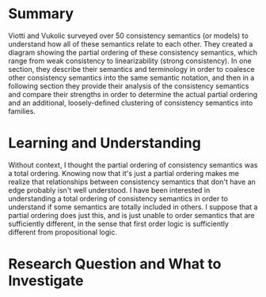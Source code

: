 # Summary
Viotti and Vukolic surveyed over 50 consistency semantics (or models) to understand how all of these semantics relate to each other. They created a diagram showing the partial ordering of these consistency semantics, which range from weak consistency to linearizability (strong consistency). In one section, they describe their semantics and terminology in order to coalesce other consistency semantics into the same semantic notation, and then in a following section they provide their analysis of the consistency semantics and compare their strengths in order to determine the actual partial ordering and an additional, loosely-defined clustering of consistency semantics into families.

# Learning and Understanding
Without context, I thought the partial ordering of consistency semantics was a total ordering. Knowing now that it's just a partial ordering makes me realize that relationships between consistency semantics that don't have an edge probably isn't well understood. I have been interested in understanding a total ordering of consistency semantics in order to understand if some semantics are totally included in others. I suppose that a partial ordering does just this, and is just unable to order semantics that are sufficiently different, in the sense that first order logic is sufficiently different from propositional logic.

# Research Question and What to Investigate
